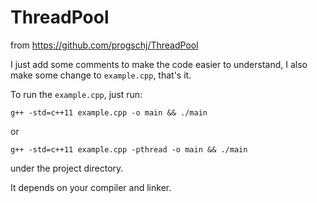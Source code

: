 # ThreadPool

from https://github.com/progschj/ThreadPool

I just add some comments to make the code easier to understand, I also make some change to `example.cpp`, that's it.

To run the `example.cpp`, just run:

```shell
g++ -std=c++11 example.cpp -o main && ./main
```

or

```shell
g++ -std=c++11 example.cpp -pthread -o main && ./main
```

under the project directory.

It depends on your compiler and linker.